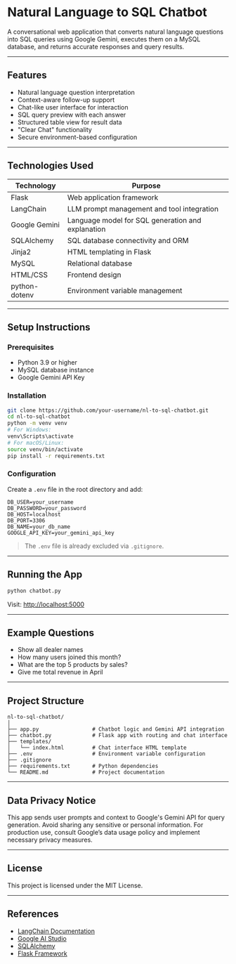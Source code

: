 # Natural Language to SQL Chatbot

A conversational web application that converts natural language questions into SQL queries using Google Gemini, executes them on a MySQL database, and returns accurate responses and query results.

---

## Features

- Natural language question interpretation  
- Context-aware follow-up support  
- Chat-like user interface for interaction  
- SQL query preview with each answer  
- Structured table view for result data  
- "Clear Chat" functionality  
- Secure environment-based configuration  

---

## Technologies Used

| Technology       | Purpose                                              |
|------------------|------------------------------------------------------|
| Flask            | Web application framework                           |
| LangChain        | LLM prompt management and tool integration           |
| Google Gemini    | Language model for SQL generation and explanation    |
| SQLAlchemy       | SQL database connectivity and ORM                    |
| Jinja2           | HTML templating in Flask                             |
| MySQL            | Relational database                                  |
| HTML/CSS         | Frontend design                                      |
| python-dotenv    | Environment variable management                      |

---

## Setup Instructions

### Prerequisites

- Python 3.9 or higher  
- MySQL database instance  
- Google Gemini API Key  

### Installation

```bash
git clone https://github.com/your-username/nl-to-sql-chatbot.git
cd nl-to-sql-chatbot
python -m venv venv
# For Windows:
venv\Scripts\activate
# For macOS/Linux:
source venv/bin/activate
pip install -r requirements.txt
```

### Configuration

Create a `.env` file in the root directory and add:

```
DB_USER=your_username
DB_PASSWORD=your_password
DB_HOST=localhost
DB_PORT=3306
DB_NAME=your_db_name
GOOGLE_API_KEY=your_gemini_api_key
```

> The `.env` file is already excluded via `.gitignore`.

---

## Running the App

```bash
python chatbot.py
```

Visit: [http://localhost:5000](http://localhost:5000)

---

## Example Questions

- Show all dealer names  
- How many users joined this month?  
- What are the top 5 products by sales?  
- Give me total revenue in April  

---

## Project Structure

```
nl-to-sql-chatbot/
│
├── app.py                 # Chatbot logic and Gemini API integration
├── chatbot.py             # Flask app with routing and chat interface
├── templates/
│   └── index.html         # Chat interface HTML template
├── .env                   # Environment variable configuration
├── .gitignore
├── requirements.txt       # Python dependencies
└── README.md              # Project documentation
```

---

## Data Privacy Notice

This app sends user prompts and context to Google's Gemini API for query generation. Avoid sharing any sensitive or personal information. For production use, consult Google’s data usage policy and implement necessary privacy measures.

---

## License

This project is licensed under the MIT License.

---

## References

- [LangChain Documentation](https://docs.langchain.com/)  
- [Google AI Studio](https://ai.google.dev/)  
- [SQLAlchemy](https://docs.sqlalchemy.org/)  
- [Flask Framework](https://flask.palletsprojects.com/)
